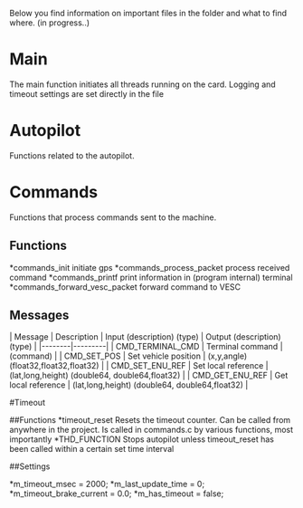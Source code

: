 Below you find information on important files in the folder and what to find where. (in progress..)

# Main

The main function initiates all threads running on the card. Logging and timeout settings are set directly in the file


# Autopilot

Functions related to the autopilot. 

# Commands

Functions that process commands sent to the machine.

## Functions

*commands_init                 initiate gps
*commands_process_packet       process received command
*commands_printf               print information in (program internal) terminal
*commands_forward_vesc_packet  forward command to VESC

## Messages

| Message   | Description   |   Input (description) (type) | Output (description) (type) |
|--------|---------|
| CMD_TERMINAL_CMD | Terminal command  |  (command) |
| CMD_SET_POS | Set vehicle position | (x,y,angle) (float32,float32,float32) |
| CMD_SET_ENU_REF | Set local reference | (lat,long,height) (double64, double64,float32) |
| CMD_GET_ENU_REF | Get local reference | (lat,long,height) (double64, double64,float32) |


#Timeout

##Functions
*timeout_reset      Resets the timeout counter. Can be called from anywhere in the project. Is called in commands.c by various functions, most importantly 
*THD_FUNCTION       Stops autopilot unless timeout_reset has been called within a certain set time interval 

##Settings

*m_timeout_msec = 2000;
*m_last_update_time = 0;
*m_timeout_brake_current = 0.0;
*m_has_timeout = false;


